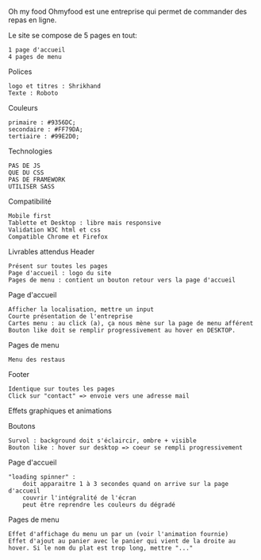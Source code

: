 Oh my food
Ohmyfood est une entreprise qui permet de commander des repas en ligne.

Le site se compose de 5 pages en tout:

    1 page d'accueil
    4 pages de menu

Polices

    logo et titres : Shrikhand
    Texte : Roboto

Couleurs

    primaire : #9356DC;
    secondaire : #FF79DA;
    tertiaire : #99E2D0;

Technologies

    PAS DE JS
    QUE DU CSS
    PAS DE FRAMEWORK
    UTILISER SASS

Compatibilité

    Mobile first
    Tablette et Desktop : libre mais responsive
    Validation W3C html et css
    Compatible Chrome et Firefox

Livrables attendus
Header

    Présent sur toutes les pages
    Page d'accueil : logo du site
    Pages de menu : contient un bouton retour vers la page d'accueil

Page d'accueil

    Afficher la localisation, mettre un input
    Courte présentation de l'entreprise
    Cartes menu : au click (a), ça nous mène sur la page de menu afférent
    Bouton like doit se remplir progressivement au hover en DESKTOP.

Pages de menu

    Menu des restaus

Footer

    Identique sur toutes les pages
    Click sur "contact" => envoie vers une adresse mail
    
Effets graphiques et animations

Boutons

    Survol : background doit s'éclaircir, ombre + visible
    Bouton like : hover sur desktop => coeur se rempli progressivement

Page d'accueil

    "loading spinner" :
        doit apparaitre 1 à 3 secondes quand on arrive sur la page d'accueil
        couvrir l'intégralité de l'écran
        peut être reprendre les couleurs du dégradé

Pages de menu

    Effet d'affichage du menu un par un (voir l'animation fournie)
    Effet d'ajout au panier avec le panier qui vient de la droite au hover. Si le nom du plat est trop long, mettre "..."

